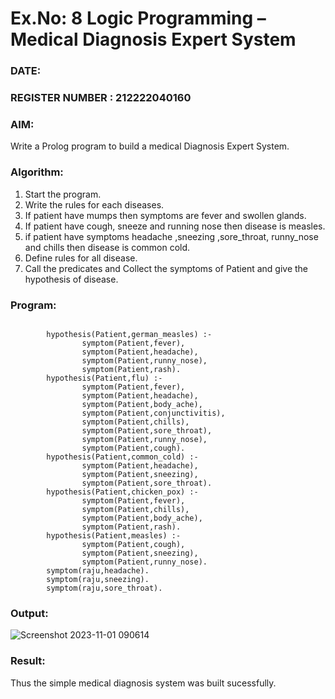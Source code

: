 # Ex.No: 8  Logic Programming –  Medical Diagnosis Expert System
### DATE:                                                                            
### REGISTER NUMBER : 212222040160
### AIM: 
Write a Prolog program to build a medical Diagnosis Expert System.
###  Algorithm:
1. Start the program.
2. Write the rules for each diseases.
3. If patient have mumps then symptoms are fever and swollen glands.
4. If patient have cough, sneeze and running nose then disease is measles.
5. if patient have symptoms headache ,sneezing ,sore_throat, runny_nose and  chills then disease is common cold.
6. Define rules for all disease.
7. Call the predicates and Collect the symptoms of Patient and give the hypothesis of disease.
        

### Program:
```

        hypothesis(Patient,german_measles) :-
                symptom(Patient,fever),
                symptom(Patient,headache),
                symptom(Patient,runny_nose),
                symptom(Patient,rash).
        hypothesis(Patient,flu) :-
                symptom(Patient,fever),
                symptom(Patient,headache),
                symptom(Patient,body_ache),
                symptom(Patient,conjunctivitis),
                symptom(Patient,chills),
                symptom(Patient,sore_throat),
                symptom(Patient,runny_nose),
                symptom(Patient,cough).
        hypothesis(Patient,common_cold) :-
                symptom(Patient,headache),
                symptom(Patient,sneezing),
                symptom(Patient,sore_throat).
        hypothesis(Patient,chicken_pox) :-
                symptom(Patient,fever),
                symptom(Patient,chills),
                symptom(Patient,body_ache),
                symptom(Patient,rash).
        hypothesis(Patient,measles) :-
                symptom(Patient,cough),
                symptom(Patient,sneezing),
                symptom(Patient,runny_nose).
        symptom(raju,headache).
        symptom(raju,sneezing).
        symptom(raju,sore_throat).
```










### Output:
![Screenshot 2023-11-01 090614](https://github.com/Rakesh2k23/AI_Lab_2023-24/assets/141472158/0d6965df-4ca9-46bc-9801-0abc08a705dd)



### Result:
Thus the simple medical diagnosis system was built sucessfully.
